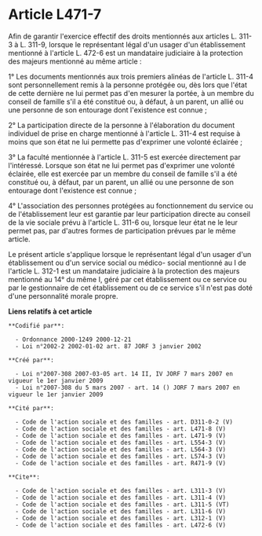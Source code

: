 # Article L471-7

Afin de garantir l'exercice effectif des droits mentionnés aux articles L. 311-3 à L. 311-9, lorsque le représentant légal
d'un usager d'un établissement mentionné à l'article L. 472-6 est un mandataire judiciaire à la protection des majeurs
mentionné au même article : 

1° Les documents mentionnés aux trois premiers alinéas de l'article L. 311-4 sont personnellement remis à la personne
protégée ou, dès lors que l'état de cette dernière ne lui permet pas d'en mesurer la portée, à un membre du conseil de
famille s'il a été constitué ou, à défaut, à un parent, un allié ou une personne de son entourage dont l'existence est
connue ; 

2° La participation directe de la personne à l'élaboration du document individuel de prise en charge mentionné à l'article L.
311-4 est requise à moins que son état ne lui permette pas d'exprimer une volonté éclairée ; 

3° La faculté mentionnée à l'article L. 311-5 est exercée directement par l'intéressé. Lorsque son état ne lui permet pas
d'exprimer une volonté éclairée, elle est exercée par un membre du conseil de famille s'il a été constitué ou, à défaut, par
un parent, un allié ou une personne de son entourage dont l'existence est connue ; 

4° L'association des personnes protégées au fonctionnement du service ou de l'établissement leur est garantie par leur
participation directe au conseil de la vie sociale prévu à l'article L. 311-6 ou, lorsque leur état ne le leur permet pas,
par d'autres formes de participation prévues par le même article. 

Le présent article s'applique lorsque le représentant légal d'un usager d'un établissement ou d'un service social ou médico-
social mentionné au I de l'article L. 312-1 est un mandataire judiciaire à la protection des majeurs mentionné au 14° du même
I, géré par cet établissement ou ce service ou par le gestionnaire de cet établissement ou de ce service s'il n'est pas doté
d'une personnalité morale propre.

**Liens relatifs à cet article**

	**Codifié par**:

	  - Ordonnance 2000-1249 2000-12-21
	  - Loi n°2002-2 2002-01-02 art. 87 JORF 3 janvier 2002

	**Créé par**:

	  - Loi n°2007-308 2007-03-05 art. 14 II, IV JORF 7 mars 2007 en vigueur le 1er janvier 2009
	  - Loi n°2007-308 du 5 mars 2007 - art. 14 () JORF 7 mars 2007 en vigueur le 1er janvier 2009

	**Cité par**:

	  - Code de l'action sociale et des familles - art. D311-0-2 (V)
	  - Code de l'action sociale et des familles - art. L471-8 (V)
	  - Code de l'action sociale et des familles - art. L471-9 (V)
	  - Code de l'action sociale et des familles - art. L554-3 (V)
	  - Code de l'action sociale et des familles - art. L564-3 (V)
	  - Code de l'action sociale et des familles - art. L574-3 (V)
	  - Code de l'action sociale et des familles - art. R471-9 (V)

	**Cite**:

	  - Code de l'action sociale et des familles - art. L311-3 (V)
	  - Code de l'action sociale et des familles - art. L311-4 (V)
	  - Code de l'action sociale et des familles - art. L311-5 (VT)
	  - Code de l'action sociale et des familles - art. L311-6 (V)
	  - Code de l'action sociale et des familles - art. L312-1 (V)
	  - Code de l'action sociale et des familles - art. L472-6 (V)
